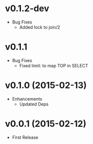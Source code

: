 # v0.1.2-dev
* Bug Fixes
  * Added lock to join/2

# v0.1.1
* Bug Fixes
  * Fixed limit: to map TOP in SELECT

# v0.1.0 (2015-02-13)
* Enhancements
  * Updated Deps


# v0.0.1 (2015-02-12)
* First Release